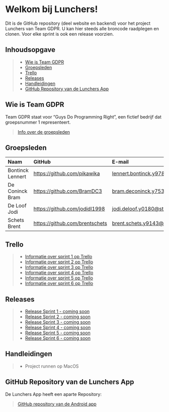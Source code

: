 
# Welkom bij Lunchers!

Dit is de GitHub repository (deel website en backend) voor het project Lunchers van Team GDPR. U kan hier steeds alle broncode raadplegen en clonen. Voor elke sprint is ook een release voorzien.

## Inhoudsopgave

> - [Wie is Team GDPR](#wie-is-team-gdpr)
> - [Groepsleden](#groepsleden)
> - [Trello](#trello)
> - [Releases](#releases)
> - [Handleidingen](#handleidingen)
> - [GitHub Repository van de Lunchers App](#github-repository-van-de-lunchers-app)

## Wie is Team GDPR
Team GDPR staat voor “Guys Do Programming Right”, een fictief bedrijf dat groepsnummer 1 representeert.

> [Info over de groepsleden](#groepsleden)

## Groepsleden

| Naam     | GitHub                        | E-mail                               |
| :---     | :---                          | :---                                |
| Bontinck Lennert | <https://github.com/pikawika> | [lennert.bontinck.y9785@student.hogent.be](mailto:lennert.bontinck.y9785@student.hogent.be) |
| De Coninck Bram | <https://github.com/BramDC3> | [bram.deconinck.y7538@student.hogent.be](mailto:bram.deconinck.y7538@student.hogent.be) |
| De Loof Jodi | <https://github.com/jodidl1998> | [jodi.deloof.y0180@student.hogent.be](mailto:jodi.deloof.y0180@student.hogent.be) |
| Schets Brent | <https://github.com/brentschets> | [brent.schets.y9143@student.hogent.be](mailto:brent.schets.y9143@student.hogent.be) |

## Trello
> - [Informatie over sprint 1 op Trello](https://trello.com/b/dODllfjQ/sprint-1)
> - [Informatie over sprint 2 op Trello](https://trello.com/b/n7JT00Wx/sprint-2)
> - [Informatie over sprint 3 op Trello](https://trello.com/b/7BARqIaE/sprint-3)
> - [Informatie over sprint 4 op Trello](https://trello.com/b/p4d2m46d/sprint-4)
> - [Informatie over sprint 5 op Trello](https://trello.com/b/0aXNDTwm/sprint-5)
> - [Informatie over sprint 6 op Trello](https://trello.com/b/iEgLKsgm/sprint-6)

## Releases
> - [Release Sprint 1 - coming soon]()
> - [Release Sprint 2 - coming soon]()
> - [Release Sprint 3 - coming soon]()
> - [Release Sprint 4 - coming soon]()
> - [Release Sprint 5 - coming soon]()
> - [Release Sprint 6 - coming soon]()

## Handleidingen

> - Project runnen op MacOS

## GitHub Repository van de Lunchers App
De Lunchers App heeft een aparte Repository:
> [GitHub repository van de Android app](https://github.com/HoGent-Projecten3/projecten3-1819-android-aalst-groep-1)

